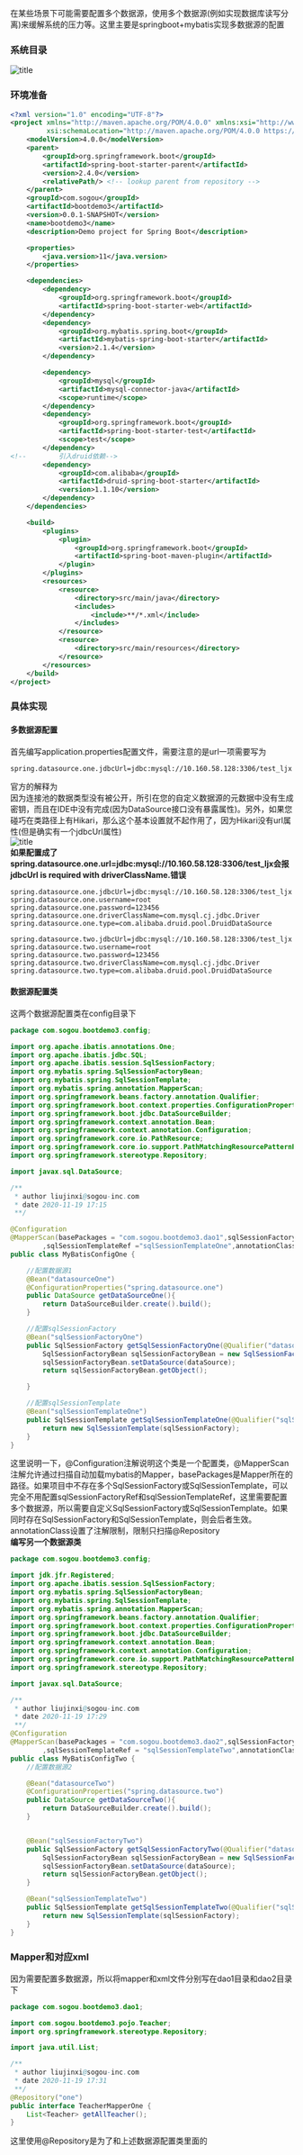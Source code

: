 在某些场景下可能需要配置多个数据源，使用多个数据源(例如实现数据库读写分离)来缓解系统的压力等。这里主要是springboot+mybatis实现多数据源的配置  
### 系统目录  
![title](https://raw.githubusercontent.com/liujinxi931204/image/master/gitnote/2020/11/20/1605839685773-1605839685866.png)  
### 环境准备  
```xml
<?xml version="1.0" encoding="UTF-8"?>
<project xmlns="http://maven.apache.org/POM/4.0.0" xmlns:xsi="http://www.w3.org/2001/XMLSchema-instance"
         xsi:schemaLocation="http://maven.apache.org/POM/4.0.0 https://maven.apache.org/xsd/maven-4.0.0.xsd">
    <modelVersion>4.0.0</modelVersion>
    <parent>
        <groupId>org.springframework.boot</groupId>
        <artifactId>spring-boot-starter-parent</artifactId>
        <version>2.4.0</version>
        <relativePath/> <!-- lookup parent from repository -->
    </parent>
    <groupId>com.sogou</groupId>
    <artifactId>bootdemo3</artifactId>
    <version>0.0.1-SNAPSHOT</version>
    <name>bootdemo3</name>
    <description>Demo project for Spring Boot</description>

    <properties>
        <java.version>11</java.version>
    </properties>

    <dependencies>
        <dependency>
            <groupId>org.springframework.boot</groupId>
            <artifactId>spring-boot-starter-web</artifactId>
        </dependency>
        <dependency>
            <groupId>org.mybatis.spring.boot</groupId>
            <artifactId>mybatis-spring-boot-starter</artifactId>
            <version>2.1.4</version>
        </dependency>

        <dependency>
            <groupId>mysql</groupId>
            <artifactId>mysql-connector-java</artifactId>
            <scope>runtime</scope>
        </dependency>
        <dependency>
            <groupId>org.springframework.boot</groupId>
            <artifactId>spring-boot-starter-test</artifactId>
            <scope>test</scope>
        </dependency>
<!--        引入druid依赖-->
        <dependency>
            <groupId>com.alibaba</groupId>
            <artifactId>druid-spring-boot-starter</artifactId>
            <version>1.1.10</version>
        </dependency>
    </dependencies>

    <build>
        <plugins>
            <plugin>
                <groupId>org.springframework.boot</groupId>
                <artifactId>spring-boot-maven-plugin</artifactId>
            </plugin>
        </plugins>
        <resources>
            <resource>
                <directory>src/main/java</directory>
                <includes>
                    <include>**/*.xml</include>
                </includes>
            </resource>
            <resource>
                <directory>src/main/resources</directory>
            </resource>
        </resources>
    </build>
</project>
```
### 具体实现  
#### 多数据源配置  
首先编写application.properties配置文件，需要注意的是url一项需要写为  
```properties
spring.datasource.one.jdbcUrl=jdbc:mysql://10.160.58.128:3306/test_ljx
```
官方的解释为  
因为连接池的数据类型没有被公开，所引在您的自定义数据源的元数据中没有生成密钥，而且在IDE中没有完成(因为DataSource接口没有暴露属性)。另外，如果您碰巧在类路径上有Hikari，那么这个基本设置就不起作用了，因为Hikari没有url属性(但是确实有一个jdbcUrl属性)  
![title](https://raw.githubusercontent.com/liujinxi931204/image/master/gitnote/2020/11/20/1605841053254-1605841053256.png)  
**如果配置成了spring.datasource.one.url=jdbc:mysql://10.160.58.128:3306/test_ljx会报jdbcUrl is required with driverClassName.错误**
```properties
spring.datasource.one.jdbcUrl=jdbc:mysql://10.160.58.128:3306/test_ljx
spring.datasource.one.username=root
spring.datasource.one.password=123456
spring.datasource.one.driverClassName=com.mysql.cj.jdbc.Driver
spring.datasource.one.type=com.alibaba.druid.pool.DruidDataSource

spring.datasource.two.jdbcUrl=jdbc:mysql://10.160.58.128:3306/test_ljx
spring.datasource.two.username=root
spring.datasource.two.password=123456
spring.datasource.two.driverClassName=com.mysql.cj.jdbc.Driver
spring.datasource.two.type=com.alibaba.druid.pool.DruidDataSource
```
#### 数据源配置类  
这两个数据源配置类在config目录下
```java
package com.sogou.bootdemo3.config;

import org.apache.ibatis.annotations.One;
import org.apache.ibatis.jdbc.SQL;
import org.apache.ibatis.session.SqlSessionFactory;
import org.mybatis.spring.SqlSessionFactoryBean;
import org.mybatis.spring.SqlSessionTemplate;
import org.mybatis.spring.annotation.MapperScan;
import org.springframework.beans.factory.annotation.Qualifier;
import org.springframework.boot.context.properties.ConfigurationProperties;
import org.springframework.boot.jdbc.DataSourceBuilder;
import org.springframework.context.annotation.Bean;
import org.springframework.context.annotation.Configuration;
import org.springframework.core.io.PathResource;
import org.springframework.core.io.support.PathMatchingResourcePatternResolver;
import org.springframework.stereotype.Repository;

import javax.sql.DataSource;

/**
 * author liujinxi@sogou-inc.com
 * date 2020-11-19 17:15
 **/

@Configuration
@MapperScan(basePackages = "com.sogou.bootdemo3.dao1",sqlSessionFactoryRef = "sqlSessionFactoryOne"
        ,sqlSessionTemplateRef ="sqlSessionTemplateOne",annotationClass = Repository.class)
public class MyBatisConfigOne {

    //配置数据源1
    @Bean("datasourceOne")
    @ConfigurationProperties("spring.datasource.one")
    public DataSource getDataSourceOne(){
        return DataSourceBuilder.create().build();
    }

    //配置sqlSessionFactory
    @Bean("sqlSessionFactoryOne")
    public SqlSessionFactory getSqlSessionFactoryOne(@Qualifier("datasourceOne") DataSource dataSource) throws Exception {
        SqlSessionFactoryBean sqlSessionFactoryBean = new SqlSessionFactoryBean();
        sqlSessionFactoryBean.setDataSource(dataSource);
        return sqlSessionFactoryBean.getObject();

    }

    //配置sqlSessionTemplate
    @Bean("sqlSessionTemplateOne")
    public SqlSessionTemplate getSqlSessionTemplateOne(@Qualifier("sqlSessionFactoryOne") SqlSessionFactory sqlSessionFactory){
        return new SqlSessionTemplate(sqlSessionFactory);
    }
}
```
这里说明一下，@Configuration注解说明这个类是一个配置类，@MapperScan注解允许通过扫描自动加载mybatis的Mapper，basePackages是Mapper所在的路径。如果项目中不存在多个SqlSessionFactory或SqlSessionTemplate，可以完全不用配置sqlSessionFactoryRef和sqlSessionTemplateRef，这里需要配置多个数据源，所以需要自定义SqlSessionFactory或SqlSessionTemplate。如果同时存在SqlSessionFactory和SqlSessionTemplate，则会后者生效。annotationClass设置了注解限制，限制只扫描@Repository  
**编写另一个数据源类**  
```java
package com.sogou.bootdemo3.config;

import jdk.jfr.Registered;
import org.apache.ibatis.session.SqlSessionFactory;
import org.mybatis.spring.SqlSessionFactoryBean;
import org.mybatis.spring.SqlSessionTemplate;
import org.mybatis.spring.annotation.MapperScan;
import org.springframework.beans.factory.annotation.Qualifier;
import org.springframework.boot.context.properties.ConfigurationProperties;
import org.springframework.boot.jdbc.DataSourceBuilder;
import org.springframework.context.annotation.Bean;
import org.springframework.context.annotation.Configuration;
import org.springframework.core.io.support.PathMatchingResourcePatternResolver;
import org.springframework.stereotype.Repository;

import javax.sql.DataSource;

/**
 * author liujinxi@sogou-inc.com
 * date 2020-11-19 17:29
 **/
@Configuration
@MapperScan(basePackages = "com.sogou.bootdemo3.dao2",sqlSessionFactoryRef = "sqlSessionFactoryTwo"
        ,sqlSessionTemplateRef = "sqlSessionTemplateTwo",annotationClass = Repository.class)
public class MyBatisConfigTwo {
    //配置数据源2

    @Bean("datasourceTwo")
    @ConfigurationProperties("spring.datasource.two")
    public DataSource getDataSourceTwo(){
        return DataSourceBuilder.create().build();
    }


    @Bean("sqlSessionFactoryTwo")
    public SqlSessionFactory getSqlSessionFactoryTwo(@Qualifier("datasourceTwo") DataSource dataSource) throws Exception {
        SqlSessionFactoryBean sqlSessionFactoryBean = new SqlSessionFactoryBean();
        sqlSessionFactoryBean.setDataSource(dataSource);
        return sqlSessionFactoryBean.getObject();
    }

    @Bean("sqlSessionTemplateTwo")
    public SqlSessionTemplate getSqlSessionTemplateTwo(@Qualifier("sqlSessionFactoryTwo") SqlSessionFactory sqlSessionFactory){
        return new SqlSessionTemplate(sqlSessionFactory);
    }
}
```
### Mapper和对应xml  
因为需要配置多数据源，所以将mapper和xml文件分别写在dao1目录和dao2目录下  
```java
package com.sogou.bootdemo3.dao1;

import com.sogou.bootdemo3.pojo.Teacher;
import org.springframework.stereotype.Repository;

import java.util.List;

/**
 * author liujinxi@sogou-inc.com
 * date 2020-11-19 17:31
 **/
@Repository("one")
public interface TeacherMapperOne {
    List<Teacher> getAllTeacher();
}
```
这里使用@Repository是为了和上述数据源配置类里面的